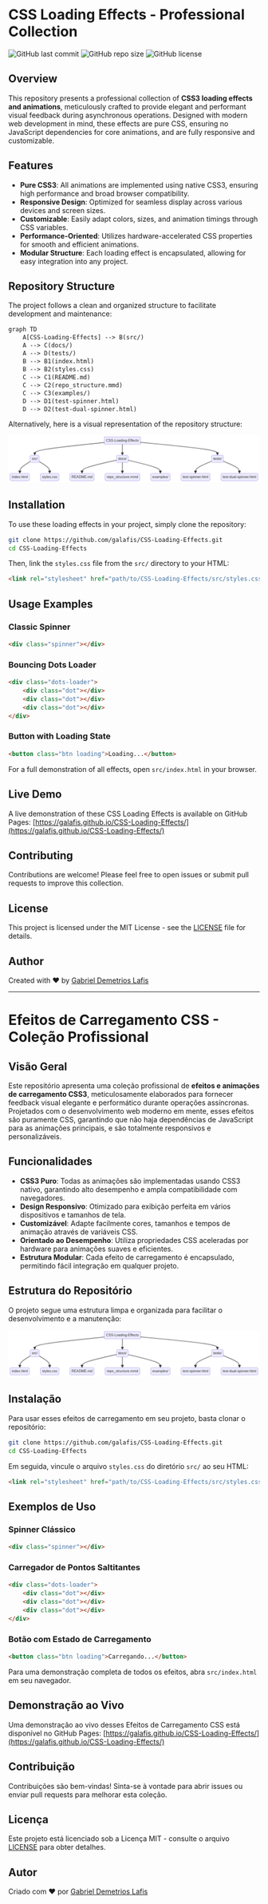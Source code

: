 # CSS Loading Effects - Professional Collection

![GitHub last commit](https://img.shields.io/github/last-commit/galafis/CSS-Loading-Effects?style=for-the-badge&color=blue)
![GitHub repo size](https://img.shields.io/github/repo-size/galafis/CSS-Loading-Effects?style=for-the-badge&color=green)
![GitHub license](https://img.shields.io/github/license/galafis/CSS-Loading-Effects?style=for-the-badge&color=lightgrey)

## Overview

This repository presents a professional collection of **CSS3 loading effects and animations**, meticulously crafted to provide elegant and performant visual feedback during asynchronous operations. Designed with modern web development in mind, these effects are pure CSS, ensuring no JavaScript dependencies for core animations, and are fully responsive and customizable.

## Features

-   **Pure CSS3**: All animations are implemented using native CSS3, ensuring high performance and broad browser compatibility.
-   **Responsive Design**: Optimized for seamless display across various devices and screen sizes.
-   **Customizable**: Easily adapt colors, sizes, and animation timings through CSS variables.
-   **Performance-Oriented**: Utilizes hardware-accelerated CSS properties for smooth and efficient animations.
-   **Modular Structure**: Each loading effect is encapsulated, allowing for easy integration into any project.

## Repository Structure

The project follows a clean and organized structure to facilitate development and maintenance:

```mermaid
graph TD
    A[CSS-Loading-Effects] --> B(src/)
    A --> C(docs/)
    A --> D(tests/)
    B --> B1(index.html)
    B --> B2(styles.css)
    C --> C1(README.md)
    C --> C2(repo_structure.mmd)
    C --> C3(examples/)
    D --> D1(test-spinner.html)
    D --> D2(test-dual-spinner.html)
```

Alternatively, here is a visual representation of the repository structure:

![Repository Structure Diagram](docs/repo_structure.png)

## Installation

To use these loading effects in your project, simply clone the repository:

```bash
git clone https://github.com/galafis/CSS-Loading-Effects.git
cd CSS-Loading-Effects
```

Then, link the `styles.css` file from the `src/` directory to your HTML:

```html
<link rel="stylesheet" href="path/to/CSS-Loading-Effects/src/styles.css">
```

## Usage Examples

### Classic Spinner

```html
<div class="spinner"></div>
```

### Bouncing Dots Loader

```html
<div class="dots-loader">
    <div class="dot"></div>
    <div class="dot"></div>
    <div class="dot"></div>
</div>
```

### Button with Loading State

```html
<button class="btn loading">Loading...</button>
```

For a full demonstration of all effects, open `src/index.html` in your browser.

## Live Demo

A live demonstration of these CSS Loading Effects is available on GitHub Pages: [https://galafis.github.io/CSS-Loading-Effects/](https://galafis.github.io/CSS-Loading-Effects/)

## Contributing

Contributions are welcome! Please feel free to open issues or submit pull requests to improve this collection.

## License

This project is licensed under the MIT License - see the [LICENSE](LICENSE) file for details.

## Author

Created with ❤️ by [Gabriel Demetrios Lafis](https://github.com/galafis)

---

# Efeitos de Carregamento CSS - Coleção Profissional

## Visão Geral

Este repositório apresenta uma coleção profissional de **efeitos e animações de carregamento CSS3**, meticulosamente elaborados para fornecer feedback visual elegante e performático durante operações assíncronas. Projetados com o desenvolvimento web moderno em mente, esses efeitos são puramente CSS, garantindo que não haja dependências de JavaScript para as animações principais, e são totalmente responsivos e personalizáveis.

## Funcionalidades

-   **CSS3 Puro**: Todas as animações são implementadas usando CSS3 nativo, garantindo alto desempenho e ampla compatibilidade com navegadores.
-   **Design Responsivo**: Otimizado para exibição perfeita em vários dispositivos e tamanhos de tela.
-   **Customizável**: Adapte facilmente cores, tamanhos e tempos de animação através de variáveis CSS.
-   **Orientado ao Desempenho**: Utiliza propriedades CSS aceleradas por hardware para animações suaves e eficientes.
-   **Estrutura Modular**: Cada efeito de carregamento é encapsulado, permitindo fácil integração em qualquer projeto.

## Estrutura do Repositório

O projeto segue uma estrutura limpa e organizada para facilitar o desenvolvimento e a manutenção:

![Diagrama de Estrutura do Repositório](docs/repo_structure.png)

## Instalação

Para usar esses efeitos de carregamento em seu projeto, basta clonar o repositório:

```bash
git clone https://github.com/galafis/CSS-Loading-Effects.git
cd CSS-Loading-Effects
```

Em seguida, vincule o arquivo `styles.css` do diretório `src/` ao seu HTML:

```html
<link rel="stylesheet" href="path/to/CSS-Loading-Effects/src/styles.css">
```

## Exemplos de Uso

### Spinner Clássico

```html
<div class="spinner"></div>
```

### Carregador de Pontos Saltitantes

```html
<div class="dots-loader">
    <div class="dot"></div>
    <div class="dot"></div>
    <div class="dot"></div>
</div>
```

### Botão com Estado de Carregamento

```html
<button class="btn loading">Carregando...</button>
```

Para uma demonstração completa de todos os efeitos, abra `src/index.html` em seu navegador.

## Demonstração ao Vivo

Uma demonstração ao vivo desses Efeitos de Carregamento CSS está disponível no GitHub Pages: [https://galafis.github.io/CSS-Loading-Effects/](https://galafis.github.io/CSS-Loading-Effects/)

## Contribuição

Contribuições são bem-vindas! Sinta-se à vontade para abrir issues ou enviar pull requests para melhorar esta coleção.

## Licença

Este projeto está licenciado sob a Licença MIT - consulte o arquivo [LICENSE](LICENSE) para obter detalhes.

## Autor

Criado com ❤️ por [Gabriel Demetrios Lafis](https://github.com/galafis)

